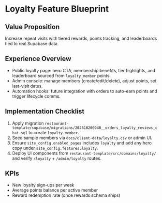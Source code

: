# Loyalty Feature Blueprint

## Value Proposition
Increase repeat visits with tiered rewards, points tracking, and leaderboards tied to real Supabase data.

## Experience Overview
- Public loyalty page: hero CTA, membership benefits, tier highlights, and leaderboard sourced from `loyalty_member` points.
- Admin console: manage members (create/edit/delete), adjust points, set last-visit dates.
- Automation hooks: future integration with orders to auto-earn points and trigger lifecycle comms.

## Implementation Checklist
1. Apply migration `restaurant-template/supabase/migrations/202510200940__orders_loyalty_reviews_chat.sql` to create `loyalty_member`.
2. Seed sample members via `docs/client-data/loyalty.csv` or admin UI.
3. Ensure `site_config.enabled_pages` includes `loyalty` and add any hero copy under `site_config.features.loyalty`.
4. Deploy UI components from `restaurant-template/src/domains/loyalty/` and verify `/loyalty` + `/admin/loyalty` routes.

## KPIs
- New loyalty sign-ups per week
- Average points balance per active member
- Reward redemption rate (once rewards schema ships)
